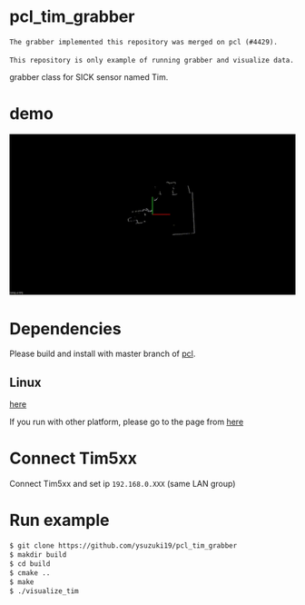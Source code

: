 # pcl_tim_grabber

```
The grabber implemented this repository was merged on pcl (#4429).

This repository is only example of running grabber and visualize data.
```

grabber class for SICK sensor named Tim.

# demo

![tim_grabber_demo](/tim_grabber_demo.gif)

# Dependencies

Please build and install with master branch of [pcl](https://github.com/PointCloudLibrary/pcl).

## Linux

[here](https://pcl.readthedocs.io/projects/tutorials/en/latest/compiling_pcl_posix.html#experimental)

If you run with other platform, please go to the page from [here](https://github.com/PointCloudLibrary/pcl#compiling)

# Connect Tim5xx

Connect Tim5xx and set ip `192.168.0.XXX` (same LAN group)

# Run example

```
$ git clone https://github.com/ysuzuki19/pcl_tim_grabber
$ makdir build
$ cd build
$ cmake ..
$ make
$ ./visualize_tim
```
